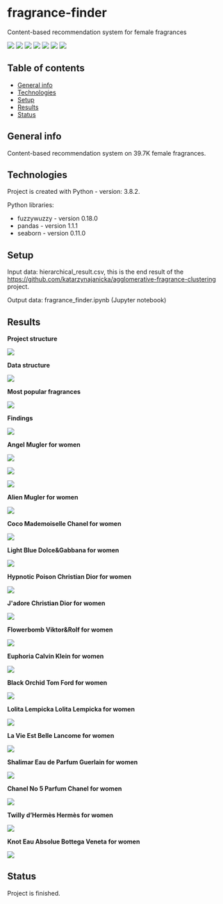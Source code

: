 # fragrance-finder
Content-based recommendation system for female fragrances

<img src="https://img.shields.io/badge/python-3.8.2 -brightgreen"> <img src='https://img.shields.io/badge/fuzzywuzzy-0.18.0-blue'>  <img src='https://img.shields.io/badge/pandas-1.1.1-blue'> <img src="https://img.shields.io/badge/seaborn-0.11.0 -blue"> <img src="https://img.shields.io/badge/fuzzy-string--matching-ff69b4"> <img src="https://img.shields.io/badge/recommendation-system-ff69b4"> <img src="https://img.shields.io/badge/exploratory-data%20analysis-ff69b4">

## Table of contents
* [General info](#general-info)
* [Technologies](#technologies)
* [Setup](#setup)
* [Results](#results)
* [Status](#status)

## General info
Content-based recommendation system on 39.7K female fragrances.

## Technologies
Project is created with Python - version: 3.8.2.

Python libraries:
* fuzzywuzzy - version 0.18.0
* pandas - version 1.1.1
* seaborn - version 0.11.0
  
## Setup

Input data: hierarchical_result.csv, this is the end result of the https://github.com/katarzynajanicka/agglomerative-fragrance-clustering project.

Output data: fragrance_finder.ipynb (Jupyter notebook)

## Results

**Project structure**

![](./screenshots/structure.png)

**Data structure**

![](./screenshots/fields.png)

**Most popular fragrances**

![](./screenshots/popular.png)

**Findings**

![](./screenshots/fuzzywuzzy.png)

**Angel Mugler for women**

![](./screenshots/step0_angel.png)

![](./screenshots/step1_angel.png)

![](./screenshots/step2_angel.png)

**Alien Mugler for women**

![](./screenshots/alien.png)

**Coco Mademoiselle Chanel for women**

![](./screenshots/coco_mademoiselle.png)

**Light Blue Dolce&Gabbana for women**

![](./screenshots/light_blue.png)

**Hypnotic Poison Christian Dior for women**

![](./screenshots/poison.png)

**J'adore Christian Dior for women**

![](./screenshots/jadore.png)

**Flowerbomb Viktor&Rolf for women**

![](./screenshots/flowerbomb.png)

**Euphoria Calvin Klein for women**

![](./screenshots/euphoria.png)

**Black Orchid Tom Ford for women**

![](./screenshots/black_orchid.png)

**Lolita Lempicka Lolita Lempicka for women**

![](./screenshots/lolita_lempicka.png)

**La Vie Est Belle Lancome for women**

![](./screenshots/viebelle.png)

**Shalimar Eau de Parfum Guerlain for women**

![](./screenshots/shalimar.png)

**Chanel No 5 Parfum Chanel for women**

![](./screenshots/chanelno5.png)

**Twilly d’Hermès Hermès for women**

![](./screenshots/twilly.png)

**Knot Eau Absolue Bottega Veneta for women**

![](./screenshots/knot.png)

## Status
Project is finished.
